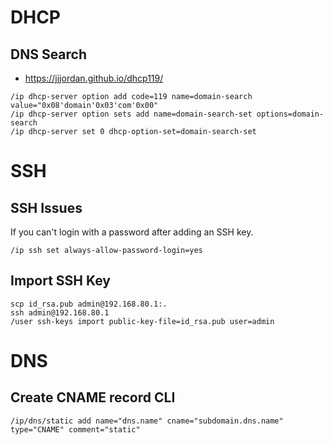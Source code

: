 # DHCP
## DNS Search
* https://jjjordan.github.io/dhcp119/
```
/ip dhcp-server option add code=119 name=domain-search value="0x08'domain'0x03'com'0x00"
/ip dhcp-server option sets add name=domain-search-set options=domain-search
/ip dhcp-server set 0 dhcp-option-set=domain-search-set
```

# SSH
## SSH Issues
If you can't login with a password after adding an SSH key.
```
/ip ssh set always-allow-password-login=yes
```
## Import SSH Key
```
scp id_rsa.pub admin@192.168.80.1:.
ssh admin@192.168.80.1
/user ssh-keys import public-key-file=id_rsa.pub user=admin
```

# DNS
## Create CNAME record CLI
```
/ip/dns/static add name="dns.name" cname="subdomain.dns.name" type="CNAME" comment="static"
```